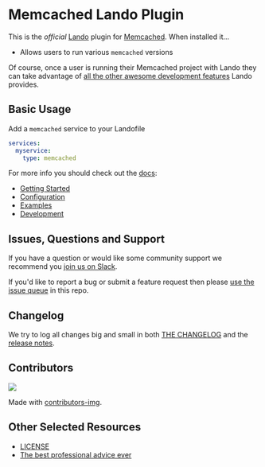 # Memcached Lando Plugin

This is the _official_ [Lando](https://lando.dev) plugin for [Memcached](https://memcached.net). When installed it...

* Allows users to run various `memcached` versions

Of course, once a user is running their Memcached project with Lando they can take advantage of [all the other awesome development features](https://docs.lando.dev) Lando provides.

## Basic Usage

Add a `memcached` service to your Landofile

```yaml
services:
  myservice:
    type: memcached
```

For more info you should check out the [docs](https://docs.lando.dev/memcached):

* [Getting Started](https://docs.lando.dev/memcached/)
* [Configuration](https://docs.lando.dev/memcached/config.html)
* [Examples](https://github.com/lando/memcached/tree/main/examples)
* [Development](https://docs.lando.dev/memcached/development.html)

## Issues, Questions and Support

If you have a question or would like some community support we recommend you [join us on Slack](https://launchpass.com/devwithlando).

If you'd like to report a bug or submit a feature request then please [use the issue queue](https://github.com/lando/memcached/issues/new/choose) in this repo.

## Changelog

We try to log all changes big and small in both [THE CHANGELOG](https://github.com/lando/memcached/blob/main/CHANGELOG.md) and the [release notes](https://github.com/lando/memcached/releases).

## Contributors

<a href="https://github.com/lando/memcached/graphs/contributors">
  <img src="https://contrib.rocks/image?repo=lando/memcached" />
</a>

Made with [contributors-img](https://contrib.rocks).

## Other Selected Resources

* [LICENSE](https://github.com/lando/memcached/blob/main/LICENSE.md)
* [The best professional advice ever](https://www.youtube.com/watch?v=tkBVDh7my9Q)
